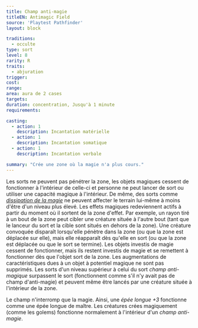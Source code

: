 ```yaml
---
title: Champ anti-magie
titleEN: Antimagic Field
source: 'Playtest Pathfinder'
layout: block

traditions:
  - occulte
type: sort
level: 8
rarity: R
traits:
  - abjuration
trigger: 
cost: 
range: 
area: aura de 2 cases
targets: 
duration: concentration, Jusqu'à 1 minute
requirements: 

casting:
  - action: 1
    description: Incantation matérielle
  - action: 1
    description: Incantation somatique
  - action: 1
    description: Incantation verbale

summary: "Crée une zone où la magie n'a plus cours."
---
```

Les sorts ne peuvent pas pénétrer la zone, les objets magiques cessent de fonctionner à l'intérieur de celle-ci et personne ne peut lancer de sort ou utiliser une capacité magique à l'intérieur. De même, des sorts comme [*dissipation de la magie*](/sorts/dissipation-de-la-magie.html) ne peuvent affecter le terrain lui-même à moins d'être d'un niveau plus élevé. Les effets magiques redeviennent actifs à partir du moment où il sortent de la zone d'effet. Par exemple, un rayon tiré à un bout de la zone peut cibler une créature située à l'autre bout (tant que le lanceur du sort et la cible sont situés en dehors de la zone). Une créature convoquée disparaît lorsqu'elle pénètre dans la zone (ou que la zone est déplacée sur elle), mais elle réapparaît dès qu'elle en sort (ou que la zone est déplacée ou que le sort se termine). Les objets investis de magie cessent de fonctionner, mais ils restent investis de magie et se remettent à fonctionner dès que l'objet sort de la zone. Les augmentations de caractéristiques dues à un objet à potentiel magique ne sont pas supprimés. Les sorts d'un niveau supérieur à celui du sort *champ anti-magique* surpassent le sort (fonctionnent comme s'il n'y avait pas de champ d'anti-magie) et peuvent même être lancés par une créature située à l'intérieur de la zone.

Le champ n'interromp que la magie. Ainsi, une *épée longue +3* fonctionne comme une épée longue de maître. Les créatures crées magiquement (comme les golems) fonctionne normalement à l'intérieur d'un *champ anti-magie*.
